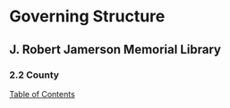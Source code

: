 [0]: README.md

# Governing Structure
## J. Robert Jamerson Memorial Library
### 2.2 County
[Table of Contents][0]

<county governing structure>